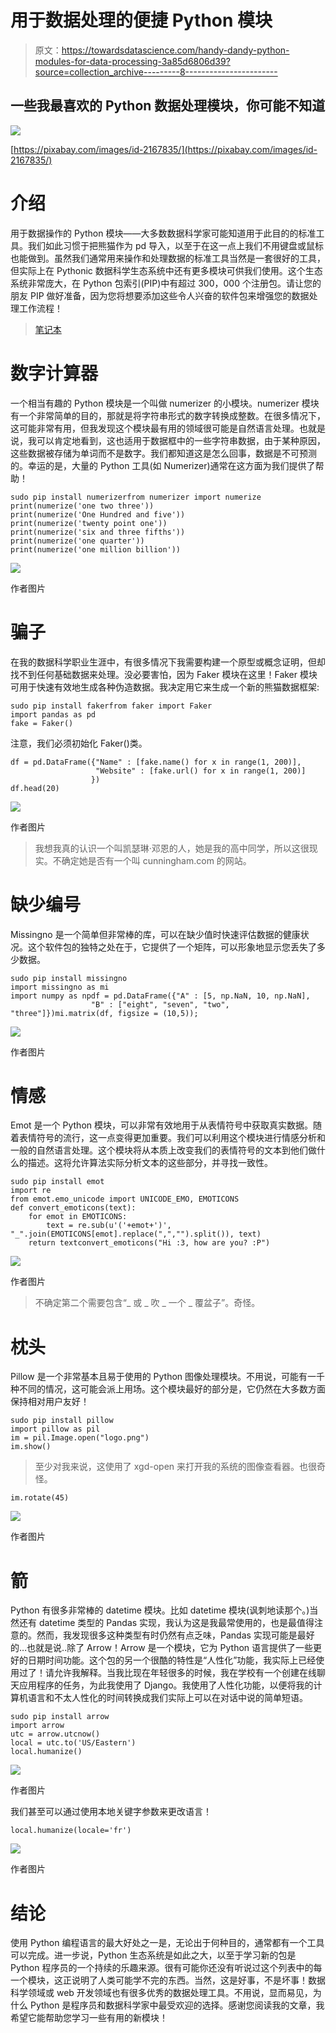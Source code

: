 # 用于数据处理的便捷 Python 模块

> 原文：<https://towardsdatascience.com/handy-dandy-python-modules-for-data-processing-3a85d6806d39?source=collection_archive---------8----------------------->

## 一些我最喜欢的 Python 数据处理模块，你可能不知道

![](img/e28bf8337b9edd1518fa12878bf1c0fe.png)

[https://pixabay.com/images/id-2167835/](https://pixabay.com/images/id-2167835/)

# 介绍

用于数据操作的 Python 模块——大多数数据科学家可能知道用于此目的的标准工具。我们如此习惯于把熊猫作为 pd 导入，以至于在这一点上我们不用键盘或鼠标也能做到。虽然我们通常用来操作和处理数据的标准工具当然是一套很好的工具，但实际上在 Pythonic 数据科学生态系统中还有更多模块可供我们使用。这个生态系统非常庞大，在 Python 包索引(PIP)中有超过 300，000 个注册包。请让您的朋友 PIP 做好准备，因为您将想要添加这些令人兴奋的软件包来增强您的数据处理工作流程！

> [笔记本](https://github.com/emmettgb/Emmetts-DS-NoteBooks/blob/master/Python3/Great%20Python%20modules%20for%20data%20processing.ipynb)

# 数字计算器

一个相当有趣的 Python 模块是一个叫做 numerizer 的小模块。numerizer 模块有一个非常简单的目的，那就是将字符串形式的数字转换成整数。在很多情况下，这可能非常有用，但我发现这个模块最有用的领域很可能是自然语言处理。也就是说，我可以肯定地看到，这也适用于数据框中的一些字符串数据，由于某种原因，这些数据被存储为单词而不是数字。我们都知道这是怎么回事，数据是不可预测的。幸运的是，大量的 Python 工具(如 Numerizer)通常在这方面为我们提供了帮助！

```
sudo pip install numerizerfrom numerizer import numerize
print(numerize('one two three'))
print(numerize('One Hundred and five'))
print(numerize('twenty point one'))
print(numerize('six and three fifths'))
print(numerize('one quarter'))
print(numerize('one million billion'))
```

![](img/fd34ba3fe72e2f3d0c1f4fa2dcee0687.png)

作者图片

# 骗子

在我的数据科学职业生涯中，有很多情况下我需要构建一个原型或概念证明，但却找不到任何基础数据来处理。没必要害怕，因为 Faker 模块在这里！Faker 模块可用于快速有效地生成各种伪造数据。我决定用它来生成一个新的熊猫数据框架:

```
sudo pip install fakerfrom faker import Faker
import pandas as pd
fake = Faker()
```

注意，我们必须初始化 Faker()类。

```
df = pd.DataFrame({"Name" : [fake.name() for x in range(1, 200)],
                   "Website" : [fake.url() for x in range(1, 200)]
                  })
df.head(20)
```

![](img/a89fdf7993ea9affadcffa812126fe34.png)

作者图片

> 我想我真的认识一个叫凯瑟琳·邓恩的人，她是我的高中同学，所以这很现实。不确定她是否有一个叫 cunningham.com 的网站。

# 缺少编号

Missingno 是一个简单但非常棒的库，可以在缺少值时快速评估数据的健康状况。这个软件包的独特之处在于，它提供了一个矩阵，可以形象地显示您丢失了多少数据。

```
sudo pip install missingno
import missingno as mi
import numpy as npdf = pd.DataFrame({"A" : [5, np.NaN, 10, np.NaN], 
                  "B" : ["eight", "seven", "two", "three"]})mi.matrix(df, figsize = (10,5));
```

![](img/61bdffb028ab67ff4d1c60d3bc262148.png)

作者图片

# 情感

Emot 是一个 Python 模块，可以非常有效地用于从表情符号中获取真实数据。随着表情符号的流行，这一点变得更加重要。我们可以利用这个模块进行情感分析和一般的自然语言处理。这个模块将从本质上改变我们的表情符号的文本到他们做什么的描述。这将允许算法实际分析文本的这些部分，并寻找一致性。

```
sudo pip install emot
import re
from emot.emo_unicode import UNICODE_EMO, EMOTICONS
def convert_emoticons(text):
    for emot in EMOTICONS:
        text = re.sub(u'('+emot+')', "_".join(EMOTICONS[emot].replace(",","").split()), text)
    return textconvert_emoticons("Hi :3, how are you? :P")
```

![](img/8c06f5e2bd52c6960bb9925f8adf4ea8.png)

作者图片

> 不确定第二个需要包含“_ 或 _ 吹 _ 一个 _ 覆盆子”。奇怪。

# 枕头

Pillow 是一个非常基本且易于使用的 Python 图像处理模块。不用说，可能有一千种不同的情况，这可能会派上用场。这个模块最好的部分是，它仍然在大多数方面保持相对用户友好！

```
sudo pip install pillow
import pillow as pil
im = pil.Image.open("logo.png")
im.show()
```

> 至少对我来说，这使用了 xgd-open 来打开我的系统的图像查看器。也很奇怪。

```
im.rotate(45)
```

![](img/f9be05d8ee0bc6a7c88d910d7be90148.png)

作者图片

# 箭

Python 有很多非常棒的 datetime 模块。比如 datetime 模块(讽刺地读那个。)当然还有 datetime 类型的 Pandas 实现，我认为这是我最常使用的，也是最值得注意的。然而，我发现很多这种类型有时仍然有点乏味，Pandas 实现可能是最好的…也就是说..除了 Arrow！Arrow 是一个模块，它为 Python 语言提供了一些更好的日期时间功能。这个包的另一个很酷的特性是“人性化”功能，我实际上已经使用过了！请允许我解释。当我比现在年轻很多的时候，我在学校有一个创建在线聊天应用程序的任务，为此我使用了 Django。我使用了人性化功能，以便将我的计算机语言和不太人性化的时间转换成我们实际上可以在对话中说的简单短语。

```
sudo pip install arrow
import arrow
utc = arrow.utcnow()
local = utc.to('US/Eastern')
local.humanize()
```

![](img/9e25391df726180cd4a38062f38c1ea0.png)

作者图片

我们甚至可以通过使用本地关键字参数来更改语言！

```
local.humanize(locale='fr')
```

![](img/c9ea5504b8e305c7389c99ce87ed0851.png)

作者图片

# 结论

使用 Python 编程语言的最大好处之一是，无论出于何种目的，通常都有一个工具可以完成。进一步说，Python 生态系统是如此之大，以至于学习新的包是 Python 程序员的一个持续的乐趣来源。很有可能你还没有听说过这个列表中的每一个模块，这正说明了人类可能学不完的东西。当然，这是好事，不是坏事！数据科学领域或 web 开发领域也有很多优秀的数据处理工具。不用说，显而易见，为什么 Python 是程序员和数据科学家中最受欢迎的选择。感谢您阅读我的文章，我希望它能帮助您学习一些有用的新模块！
